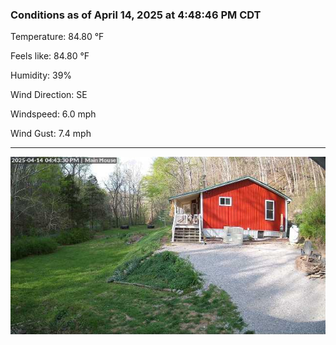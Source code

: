 ### Conditions as of April 14, 2025 at 4:48:46 PM CDT 

Temperature: 84.80 &deg;F

Feels like: 84.80 &deg;F

Humidity: 39%

Wind Direction: SE

Windspeed: 6.0 mph

Wind Gust: 7.4 mph

---

<img src="./images/latest.jpeg"/>

